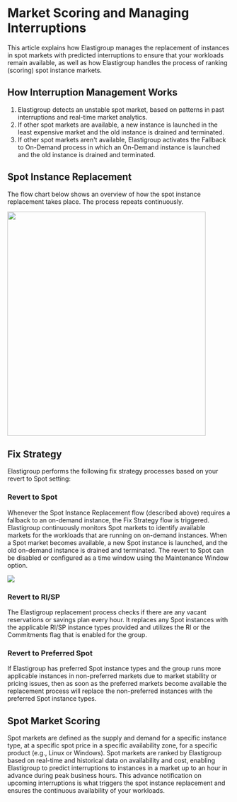 # Market Scoring and Managing Interruptions

This article explains how Elastigroup manages the replacement of instances in spot markets with predicted interruptions to ensure that your workloads remain available, as well as how Elastigroup handles the process of ranking (scoring) spot instance markets.

## How Interruption Management Works

1. Elastigroup detects an unstable spot market, based on patterns in past interruptions and real-time market analytics.
2. If other spot markets are available, a new instance is launched in the least expensive market and the old instance is drained and terminated.
3. If other spot markets aren't available, Elastigroup activates the Fallback to On-Demand process in which an On-Demand instance is launched and the old instance is drained and terminated.

## Spot Instance Replacement

The flow chart below shows an overview of how the spot instance replacement takes place. The process repeats continuously.

<img src="/elastigroup/_media/corefeatures-interruptions-01.png" width="448" height="507" />

## Fix Strategy

Elastigroup performs the following fix strategy processes based on your revert to Spot setting:

### Revert to Spot

Whenever the Spot Instance Replacement flow (described above) requires a fallback to an on-demand instance, the Fix Strategy flow is triggered. Elastigroup continuously monitors Spot markets to identify available markets for the workloads that are running on on-demand instances. When a Spot market becomes available, a new Spot instance is launched, and the old on-demand instance is drained and terminated. The revert to Spot can be disabled or configured as a time window using the Maintenance Window option.

<img src="/elastigroup/_media/corefeatures-interruptions-02.png" />

### Revert to RI/SP  

The Elastigroup replacement process checks if there are any vacant reservations or savings plan every hour. It replaces any Spot instances with the applicable RI/SP instance types provided and utilizes the RI or the Commitments flag that is enabled for the group.

### Revert to Preferred Spot

If Elastigroup has preferred Spot instance types and the group runs more applicable instances in non-preferred markets due to market stability or pricing issues, then as soon as the preferred markets become available the replacement process will replace the non-preferred instances with the preferred Spot instance types.

## Spot Market Scoring

Spot markets are defined as the supply and demand for a specific instance type, at a specific spot price in a specific availability zone, for a specific product (e.g., Linux or Windows). Spot markets are ranked by Elastigroup based on real-time and historical data on availability and cost, enabling Elastigroup to predict interruptions to instances in a market up to an hour in advance during peak business hours. This advance notification on upcoming interruptions is what triggers the spot instance replacement and ensures the continuous availability of your workloads.
